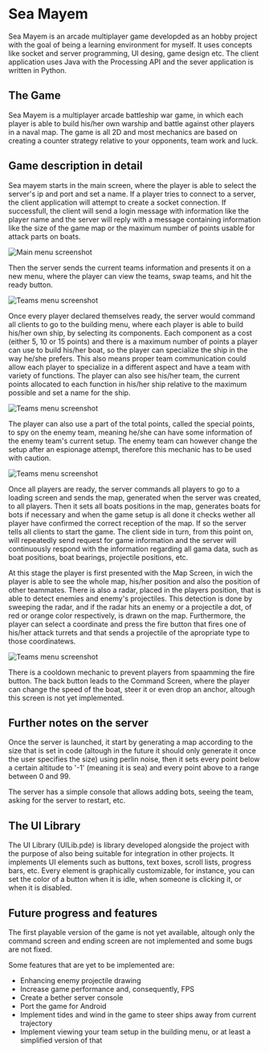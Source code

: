 # Sea Mayem

Sea Mayem is an arcade multiplayer game developded as an hobby project with the goal of being a learning environment for myself. It uses concepts like socket and server programming, UI desing, game design etc. The client application uses Java with the Processing API and the sever application is written in Python.

## The Game

Sea Mayem is a multiplayer arcade battleship war game, in which each player is able to build his/her own warship and battle against other players in a naval map. The game is all 2D and most mechanics are based on creating a counter strategy relative to your opponents, team work and luck.

## Game description in detail

Sea mayem starts in the main screen, where the player is able to select the server's ip and port and set a name. If a player tries to connect to a server, the client application will attempt to create a socket connection. If successfull, the client will send a login message with information like the player name and the server will reply with a message containing information like the size of the game map or the maximum number of points usable for attack parts on boats.

![Main menu screenshot](https://i.imgur.com/oYU0JKB.png)

Then the server sends the current teams information and presents it on a new menu, where the player can view the teams, swap teams, and hit the ready button.

![Teams menu screenshot](https://i.imgur.com/HgqP4ms.png)

Once every player declared themselves ready, the server would command all clients to go to the building menu, where each player is able to build his/her own ship, by selecting its components. Each component as a cost (either 5, 10 or 15 points) and there is a maximum number of points a player can use to build his/her boat, so the player can specialize the ship in the way he/she prefers. This also means proper team communication could allow each player to specialize in a different aspect and have a team with variety of functions. The player can also see his/her team, the current points allocated to each function in his/her ship relative to the maximum possible and set a name for the ship.

![Teams menu screenshot](https://i.imgur.com/wC1y2Qy.png)

The player can also use a part of the total points, called the special points, to spy on the enemy team, meaning he/she can have some information of the enemy team's current setup. The enemy team can however change the setup after an espionage attempt, therefore this mechanic has to be used with caution. 

![Teams menu screenshot](https://i.imgur.com/48zGMEN.png)

Once all players are ready, the server commands all players to go to a loading screen and sends the map, generated when the server was created, to all players. Then it sets all boats positions in the map, generates boats for bots if necessary and when the game setup is all done it checks wether all player have confirmed the correct reception of the map. If so the server tells all clients to start the game. The client side in turn, from this point on, will repeatedly send request for game information and the server will continuously respond with the information regarding all gama data, such as boat positions, boat bearings, projectile positions, etc.

At this stage the player is first presented with the Map Screen, in wich the player is able to see the whole map, his/her position and also the position of other teammates. There is also a radar, placed in the players position, that is able to detect enemies and enemy's projectiles. This detection is done by sweeping the radar, and if the radar hits an enemy or a projectile a dot, of red or orange color respectively, is drawn on the map. Furthermore, the player can select a coordinate and press the fire button that fires one of his/her attack turrets and that sends a projectile of the apropriate type to those coordinatews. 

![Teams menu screenshot](https://i.imgur.com/L5cnjvL.png)

There is a cooldown mechanic to prevent players from spaamming the fire button. The back button leads to the Command Screen, where the player can change the speed of the boat, steer it or even drop an anchor, altough this screen is not yet implemented.

## Further notes on the server

Once the server is launched, it start by generating a map according to the size that is set in code (altough in the future it should only generate it once the user specifies the size) using perlin noise, then it sets every point below a certain altitude to '-1' (meaning it is sea) and every point above to a range between 0 and 99.

The server has a simple console that allows adding bots, seeing the team, asking for the server to restart, etc.

## The UI Library

The UI Library (UILib.pde) is library developed alongside the project with the purpose of also being suitable for integration in other projects. It implements UI elements such as buttons, text boxes, scroll lists, progress bars, etc. Every element is graphically customizable, for instance, you can set the color of a button when it is idle, when someone is clicking it, or when it is disabled.

## Future progress and features

The first playable version of the game is not yet available, altough only the command screen and ending screen are not implemented and some bugs are not fixed.

Some features that are yet to be implemented are:
* Enhancing enemy projectile drawing
* Increase game performance and, consequently, FPS
* Create a bether server console
* Port the game for Android
* Implement tides and wind in the game to steer ships away from current trajectory
* Implement viewing your team setup in the building menu, or at least a simplified version of that
